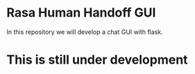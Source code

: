 # Rasa Human Handoff GUI 
In this repository we will develop a chat GUI with flask.

# This is still under development
